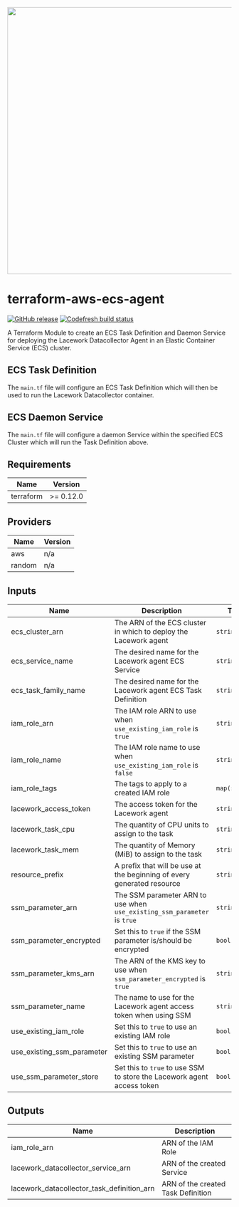 <a href="https://lacework.com"><img src="https://techally-content.s3-us-west-1.amazonaws.com/public-content/lacework_logo_full.png" width="600"></a>

# terraform-aws-ecs-agent

[![GitHub release](https://img.shields.io/github/release/lacework/terraform-<PROVIDER>-<NAME>.svg)](https://github.com/lacework/terraform-<PROVIDER>-<NAME>/releases/)
[![Codefresh build status](https://g.codefresh.io/api/badges/pipeline/lacework/terraform-modules%2Ftest-compatibility?type=cf-1&key=eyJhbGciOiJIUzI1NiJ9.NWVmNTAxOGU4Y2FjOGQzYTkxYjg3ZDEx.RJ3DEzWmBXrJX7m38iExJ_ntGv4_Ip8VTa-an8gBwBo)](https://g.codefresh.io/pipelines/edit/new/builds?id=607e25e6728f5a6fba30431b&pipeline=test-compatibility&projects=terraform-modules&projectId=607db54b728f5a5f8930405d)

A Terraform Module to create an ECS Task Definition and Daemon Service for deploying the Lacework Datacollector Agent in an Elastic Container Service (ECS) cluster.

## ECS Task Definition

The `main.tf` file will configure an ECS Task Definition which will then be used to run the Lacework Datacollector container.

## ECS Daemon Service

The `main.tf` file will configure a daemon Service within the specified ECS Cluster which will run the Task Definition above.

## Requirements

| Name      | Version   |
| --------- | --------- |
| terraform | >= 0.12.0 |

## Providers

| Name   | Version |
| ------ | ------- |
| aws    | n/a     |
| random | n/a     |

## Inputs

| Name                       | Description                                                              | Type          | Default                    | Required |
| -------------------------- | ------------------------------------------------------------------------ | ------------- | -------------------------- | :------: |
| ecs_cluster_arn            | The ARN of the ECS cluster in which to deploy the Lacework agent         | `string`      | n/a                        |   yes    |
| ecs_service_name           | The desired name for the Lacework agent ECS Service                      | `string`      | `""`                       |    no    |
| ecs_task_family_name       | The desired name for the Lacework agent ECS Task Definition              | `string`      | `""`                       |    no    |
| iam_role_arn               | The IAM role ARN to use when `use_existing_iam_role` is `true`           | `string`      | `""`                       |    no    |
| iam_role_name              | The IAM role name to use when `use_existing_iam_role` is `false`         | `string`      | `""`                       |    no    |
| iam_role_tags              | The tags to apply to a created IAM role                                  | `map(string)` | `{}`                       |    no    |
| lacework_access_token      | The access token for the Lacework agent                                  | `string`      | n/a                        |   yes    |
| lacework_task_cpu          | The quantity of CPU units to assign to the task                          | `string`      | `"512"`                    |    no    |
| lacework_task_mem          | The quantity of Memory (MiB) to assign to the task                       | `string`      | `"512"`                    |    no    |
| resource_prefix            | A prefix that will be use at the beginning of every generated resource   | `string`      | `"lacework-ecs"`           |    no    |
| ssm_parameter_arn          | The SSM parameter ARN to use when `use_existing_ssm_parameter` is `true` | `string`      | `""`                       |    no    |
| ssm_parameter_encrypted    | Set this to `true` if the SSM parameter is/should be encrypted           | `bool`        | `false`                    |    no    |
| ssm_parameter_kms_arn      | The ARN of the KMS key to use when `ssm_parameter_encrypted` is `true`   | `string`      | `""`                       |    no    |
| ssm_parameter_name         | The name to use for the Lacework agent access token when using SSM       | `string`      | `"/lacework/access_token"` |    no    |
| use_existing_iam_role      | Set this to `true` to use an existing IAM role                           | `bool`        | `false`                    |    no    |
| use_existing_ssm_parameter | Set this to `true` to use an existing SSM parameter                      | `bool`        | `false`                    |    no    |
| use_ssm_parameter_store    | Set this to `true` to use SSM to store the Lacework agent access token   | `bool`        | `false`                    |    no    |

## Outputs

| Name                                       | Description                        |
| ------------------------------------------ | ---------------------------------- |
| iam_role_arn                               | ARN of the IAM Role                |
| lacework_datacollector_service_arn         | ARN of the created Service         |
| lacework_datacollector_task_definition_arn | ARN of the created Task Definition |
